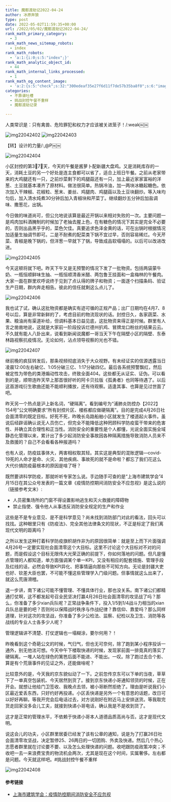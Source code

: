 ```yaml
---
title: 魔都渡劫记2022-04-24
author: 冰原奔狼
type: post
date: 2022-05-02T11:59:35+00:00
url: /2022/05/02/魔都渡劫记2022-04-24/
rank_math_primary_category:
  - 3
rank_math_news_sitemap_robots:
  - index
rank_math_robots:
  - 'a:1:{i:0;s:5:"index";}'
rank_math_analytic_object_id:
  - 44
rank_math_internal_links_processed:
  - 1
rank_math_og_content_image:
  - 'a:2:{s:5:"check";s:32:"300edeaf35e27f6d11f7de57b35ba8f0";s:6:"images";a:0:{}}'
categories:
  - 不靠谱吐槽
  - 挑战封控午餐不重样
  - 魔都渡劫记录

---
```

人类常识是：只有禽兽、危险罪犯和权力才应该被关进笼子！/:weak￼￼

<img decoding="async" src="https://i0.wp.com/s2.loli.net/2022/05/02/UMkK9E7XyhJtRQn.jpg?w=640&#038;ssl=1" alt="img22042402" data-recalc-dims="1" />  
<img decoding="async" src="https://i0.wp.com/s2.loli.net/2022/05/02/jvyVz7cC186gQmW.jpg?w=640&#038;ssl=1" alt="img22042403" data-recalc-dims="1" /> 

【转】设计的力量/:,@P￼￼

<img decoding="async" src="https://i0.wp.com/s2.loli.net/2022/05/02/mkBJfirRcNDHl6d.jpg?w=640&#038;ssl=1" alt="img22042404" data-recalc-dims="1" /> 

小区封控的第3⃣️7⃣️天，今天的午餐是酱萝卜配新疆大盘鸡。又是消耗库存的一天，消耗土豆的另一个好处是连主食都可以省了，适合上班日午餐。之前从老家带来的大鸡腿还有一只，之前炒菜剩下的鸡腿菇还有一只，加上最近家家富裕的洋葱、土豆就基本凑齐了原材料。做法很简单。热锅冷油，加一两块冰糖起糖色。依次加入干辣椒、花椒粒、葱末、姜丝、鸡腿肉、鸡腿菇以及土豆块翻炒。等入味均匀后，加入清水炖煮30分钟后加入青椒块和芹菜丁。继续翻炒五分钟后加盐调味、撒葱花，出锅。

今日做的味道尚可，但公允地说该算是最近开锅以来相对失败的一次。主要问题一是鸡肉加料酒腌制的时候加了老抽去腥上色，在有糖色的情况下其实是完全不必要的，否则出品黑乎乎的，菜色欠佳。真要追求色泽金黄的话，可在出锅时根据情况加适量生抽调节即可。二是不耐煮的配菜类下锅不宜过早，否则容易稀烂。今天芹菜、青椒是晚下锅的，但洋葱一早就下了锅，导致成品软塌塌的。以后可以改进改进。

<img decoding="async" src="https://i0.wp.com/s2.loli.net/2022/05/02/xhJWjH5ZyQfRbSo.jpg?w=640&#038;ssl=1" alt="img22042405" data-recalc-dims="1" /> 

今天这顿将就下吧。昨天下午又是无预警的情况下发了一批物资。包括两袋蒙牛奶、一瓶恒顺鲜味生抽、一瓶恒顺清香米醋、两包鲁王挂面和一盒梅林的午餐肉。大家一面在群里欢呼说终于见到了点认得的牌子和物资；一面逐个扫描条码、验证生产日期，群内奔走相告。彼此的信任就剩这么点儿了。

<img decoding="async" src="https://i0.wp.com/s2.loli.net/2022/05/02/ovd1OPFhtL7eWmA.jpg?w=640&#038;ssl=1" alt="img22042406" data-recalc-dims="1" /> 

我也试了试，确认这批物资都是确实有迹可循的正规产品；出厂日期均在4月7、8号以后，算是非常新鲜的了，考虑目前的物流现状的话。封控日久，各家蔬菜、水果、粮油尚有渠道补给，但调料基本日益见底，这批物资来得正是时候。群里有人言之凿凿地说，这就是大家前一阶段投诉烂德州扒鸡、冒牌龙口粉丝的结果云云。不久就有能人八卦出来，说看到新闻说魔都一哥当天下午在隔壁小区的隔壁、东泰林路视察抗疫情况。无论如何，沾点领导视察的光也不错。

<img decoding="async" src="https://i0.wp.com/s2.loli.net/2022/05/02/OZPyN5qsMIwJc8S.jpg?w=640&#038;ssl=1" alt="img22042407" data-recalc-dims="1" /> 

继前晚的疯狂转发后，那条视频彻底消失于大众视野。有未经证实的信源透露当日凌晨12:00左右破亿、1:05分破三亿、1:17分破四亿。最后各系统预警飘红，然后被定性为带色的类港煽动性攻击，终致全面404。这些都无从证实、证伪。可以看到的是，顺带连昨天早上那首很好听的阿卡贝拉版《孤勇者》也同等待遇了。以后这首游戏衍生歌曲还能不能顺利播放，还有待观察。适逢其事、也算是见过世面了吧。

昨天另一个热点是沪上新名词，“硬隔离”。看到编号为“浦肺炎防控办【2022】154号”公文明确要求“所有封控片区、楼栋都应做硬隔离”。目的是完成4月26日社会面清零的既定目标。好死不死，昨晚长岛路船舶小区就发生了楼道起火事件。虽说后经辟谣确认说无人员伤亡，但完全不能降低这种罔顾科学防疫蛮干带来的危害性、并确立其合理性和正当性。消防安全的重要性是个人都懂，光说全面实施全域静态化管理以来，累计出了多少起消防安全事故因各种隔离措施导致消防人员来不及救援的？自己不会看看各种报道吗？

也有人说，防疫兹事体大，两害相权取其轻。其实这是典型的混账逻辑—covid-19死的人命才是命、火灾、其他疾病、事故死的就不是命啦？都忘了我们花这么大代价搞防疫最根本的原因是啥了呀？

既然要讲科学防疫，那就听听专家怎么说。手边随手可查的是“上海市建筑学会”4月15日在其公众号发表的一篇文章《疫情防控期间消防安全不应忽视》是这么说的（链接参考文末）:

  * 人员密集场所的门窗不得设置影响逃生和灭火救援的障碍物
  * 禁止指使、强令他人从事违反消防安全规定的生产和作业

这些是不是专业意见、是不是科学意见？尚未找到消防部门对此的看法，回头可以找找。这种眼里只有《防疫法》、完全其他法律条文的现状，不正是标定了我们离现代文明的距离吗？

之所以发生这种打着科学防疫旗帜胡作非为的原因很简单：就是至上而下片面强调4月26号一定要实现社会面清零这个大目标。这里不讨论这个大目标对不对的问题，而是假设这个目标无限伟大光荣正确的前提下，你如何落地的问题。但凡是懂点管理的人都知道，单方面强调某个单一KPI，又没有相应的配套措施、管理手段及红线的话，必然会导致KPI异化、把事情逼向那些不可知方向。无论是封疆大吏也好、钦差大臣也罢，不可能不懂这些管理学入门级问题。但事情就这么出来了，就这么荒唐滑稽。

退一步讲，南下诸公可能不懂管理、不懂具体行业，那也没关系。南下诸公们都精通打仗啊，这不都发起号召全民坚决打赢4月26日社会面清零的攻坚战了吗？那么，你准备了多少xian兵队呢？正常战争条件下，投入1/5到1/4战斗力相当的xian兵队总是要的吧？否则何以保障战时秩序与作战纪律？靠信仰、靠爱吗？那么同样道理，针对这次的攻坚战，你准备了多少公检法、监察、纪检以及卫生、消防等各战线的专业人士各多少人呢？

管理逻辑讲不清楚、打仗逻辑也一塌糊涂，要尔何用？！

昨晚看到这个奇葩公文的时候，气归气，但也无可奈何，除了跑到某小程序投诉一通外，别无他法可想。今天中午下楼取快递的时候，发现家前面一排竟真的落实了硬隔离。一堆人站在绿色的篱笆后面不能进、不能出。一叹。除了跑过去合个影、算是有个荒唐事件的见证之外，还能做啥呢？

比较意外的是，今天我的京东貌似动了一下。之前忽传京东可以下单的当夜，草草下了一单真空包装机、今天居然到货了。接到京东快递小哥通知领货的时候，正在开会。就想让他给门卫签收、我晚点去领，被小哥断然拒绝了。理由是听说我们小区最近爱丢东西，只好约好再投递。小区丢快递是另外一个有意思的话题，改日可以好好再聊。等我开完会后电话过去，对方说刚好在附近马上安排送货。等我取完货走回家没多会儿工夫，就接到快递小哥电话，确认我是不是收到货了。

这才是正常的管理水平，不依赖于快递小哥本人道德品质高尚与否。这才是现代文明。

说这会儿的功夫，小区群里居委已经发了该有公章的通知，说是为了打赢26日社会面清零攻坚战，决定暂停25、26两日的一切团购、外卖及快递。然后几个热心志愿者群里就在讨论要不要、以及怎么处理快递的问题。收吧跟防疫政策冲突；不收吧一去一来浪费宝贵的物流机会两次，尤其是现在这个时间，实属奢侈。左右都是问题。今天就这样吧。#挑战封控午餐不重样

<img decoding="async" src="https://i0.wp.com/s2.loli.net/2022/05/02/7ljoHTgwd9ZMSiv.jpg?w=640&#038;ssl=1" alt="img22042408" data-recalc-dims="1" /> 

#### 参考链接

  * [上海市建筑学会：疫情防控期间消防安全不应忽视][1]

 [1]: https://mp.weixin.qq.com/s/6siR-6Stq4LtFHXEjgL3dg